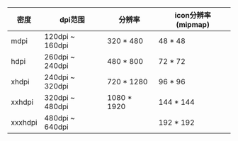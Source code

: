 密度 | dpi范围 | 分辨率 | icon分辨率(mipmap)
-----|-------|--------|----------|
mdpi | 120dpi ~ 160dpi | 320 * 480 | 48 * 48
hdpi | 260dpi ~ 240dpi | 480 * 800 | 72 * 72
xhdpi| 240dpi ~ 320dpi | 720 * 1280| 96 * 96
xxhdpi| 320dpi ~ 480dpi| 1080 * 1920 | 144 * 144
xxxhdpi| 480dpi ~ 640dpi| | 192 * 192
